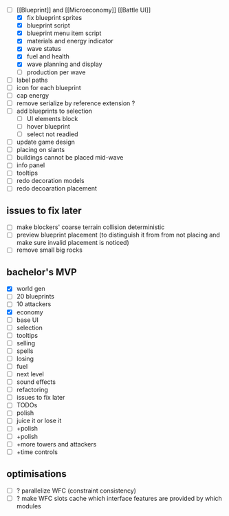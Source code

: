 - [ ] [[Blueprint]] and [[Microeconomy]] [[Battle UI]]
    - [x] fix blueprint sprites
    - [x] blueprint script
    - [x] blueprint menu item script
    - [x] materials and energy indicator
    - [x] wave status
    - [x] fuel and health
    - [x] wave planning and display
    - [ ] production per wave 
- [ ] label paths
- [ ] icon for each blueprint
- [ ] cap energy
- [ ] remove serialize by reference extension ?
- [ ] add blueprints to selection
    - [ ] UI elements block
    - [ ] hover blueprint
    - [ ] select not readied
- [ ] update game design
- [ ] placing on slants
- [ ] buildings cannot be placed mid-wave
- [ ] info panel
- [ ] tooltips
- [ ] redo decoration models
- [ ] redo decoaration placement

## issues to fix later
- [ ] make blockers' coarse terrain collision deterministic
- [ ] preview blueprint placement (to distinguish it from from not placing and make sure invalid placement is noticed)
- [ ] remove small big rocks

## bachelor's MVP
- [x] world gen
- [ ] 20 blueprints
- [ ] 10 attackers
- [x] economy
- [ ] base UI
- [ ] selection
- [ ] tooltips
- [ ] selling
- [ ] spells
- [ ] losing
- [ ] fuel
- [ ] next level
- [ ] sound effects
- [ ] refactoring
- [ ] issues to fix later
- [ ] TODOs
- [ ] polish
- [ ] juice it or lose it
- [ ] +polish
- [ ] +polish
- [ ] +more towers and attackers
- [ ] +time controls
## optimisations
- [ ] ? parallelize WFC (constraint consistency)
- [ ] ? make WFC slots cache which interface features are provided by which modules
